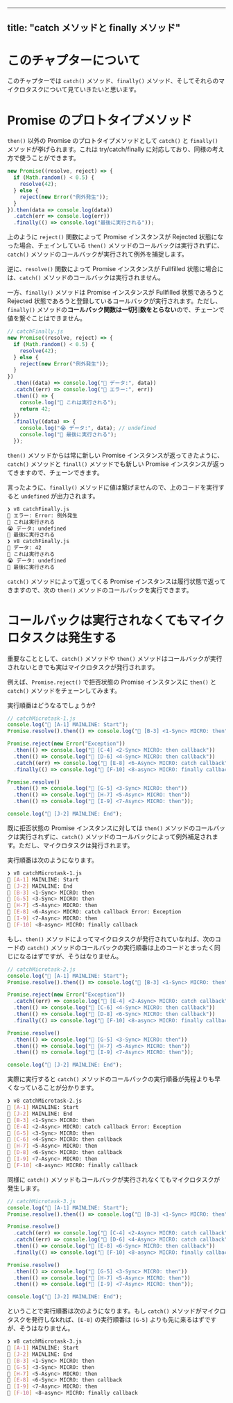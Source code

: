 ---
title: "catch メソッドと finally メソッド"
----

# このチャプターについて
このチャプターでは `catch()` メソッド、`finally()` メソッド、そしてそれらのマイクロタスクについて見ていきたいと思います。

# Promise のプロトタイプメソッド
`then()` 以外の Promise のプロトタイプメソッドとして `catch()` と `finally()` メソッドが挙げられます。これは try/catch/finally に対応しており、同様の考え方で使うことができます。

```js
new Promise((resolve, reject) => {
  if (Math.random() < 0.5) {
    resolve(42);
  } else {
    reject(new Error("例外発生"));
  }
}).then(data => console.log(data))
  .catch(err => console.log(err))
  .finally(() => console.log("最後に実行される"));
```

上のように `reject()` 関数によって Promise インスタンスが Rejected 状態になった場合、チェインしている `then()` メソッドのコールバックは実行されずに、`catch()` メソッドのコールバックが実行されて例外を捕捉します。

逆に、`resolve()` 関数によって Promise インスタンスが Fullfilled 状態に場合には、`catch()` メソッドのコールバックは実行されません。

一方、`finally()` メソッドは Promise インスタンスが Fullfilled 状態であろうと Rejected 状態であろうと登録しているコールバックが実行されます。ただし、`finally()` メソッドの**コールバック関数は一切引数をとらない**ので、チェーンで値を繋ぐことはできません。

```js
// catchFinally.js
new Promise((resolve, reject) => {
  if (Math.random() < 0.5) {
    resolve(42);
  } else {
    reject(new Error("例外発生"));
  }
})
  .then((data) => console.log("🤟 データ:", data))
  .catch((err) => console.log("👹 エラー:", err))
  .then(() => {
    console.log("👻 これは実行される");
    return 42;
  })
  .finally((data) => {
    console.log("😭 データ:", data); // undefined
    console.log("👦 最後に実行される");
  });
```

`then()` メソッドからは常に新しい Promise インスタンスが返ってきたように、`catch()` メソッドと `finall()` メソッドでも新しい Promise インスタンスが返ってきますので、チェーンできます。

言ったように、`finally()` メソッドに値は繋げませんので、上のコードを実行すると `undefined` が出力されます。

```sh
❯ v8 catchFinally.js
👹 エラー: Error: 例外発生
👻 これは実行される
😭 データ: undefined
👦 最後に実行される
❯ v8 catchFinally.js
🤟 データ: 42
👻 これは実行される
😭 データ: undefined
👦 最後に実行される
```

`catch()` メソッドによって返ってくる Promise インスタンスは履行状態で返ってきますので、次の `then()` メソッドのコールバックを実行できます。

# コールバックは実行されなくてもマイクロタスクは発生する

重要なこととして、`catch()` メソッドや `then()` メソッドはコールバックが実行されないときでも実はマイクロタスクが発行されます。

例えば、`Promise.reject()` で拒否状態の Promise インスタンスに `then()` と `catch()` メソッドをチェーンしてみます。

実行順番はどうなるでしょうか?

```js
// catchMicrotask-1.js
console.log("🦖 [A-1] MAINLINE: Start");
Promise.resolve().then(() => console.log("👦 [B-3] <1-Sync> MICRO: then"));

Promise.reject(new Error("Exception"))
  .then(() => console.log("👻 [C-4] <2-Sync> MICRO: then callback"))
  .then(() => console.log("👻 [D-6] <4-Sync> MICRO: then callback"))
  .catch((err) => console.log("👹 [E-8] <6-Async> MICRO: catch callback", err))
  .finally(() => console.log("🦄 [F-10] <8-async> MICRO: finally callback"));

Promise.resolve()
  .then(() => console.log("👦 [G-5] <3-Sync> MICRO: then"))
  .then(() => console.log("👦 [H-7] <5-Async> MICRO: then"))
  .then(() => console.log("👦 [I-9] <7-Async> MICRO: then"));

console.log("🦖 [J-2] MAINLINE: End");
```

既に拒否状態の Promise インスタンスに対しては `then()` メソッドのコールバックは実行されずに、`catch()` メソッドのコールバックによって例外補足されます。ただし、マイクロタスクは発行されます。

実行順番は次のようになります。

```sh
❯ v8 catchMicrotask-1.js
🦖 [A-1] MAINLINE: Start
🦖 [J-2] MAINLINE: End
👦 [B-3] <1-Sync> MICRO: then
👦 [G-5] <3-Sync> MICRO: then
👦 [H-7] <5-Async> MICRO: then
👹 [E-8] <6-Async> MICRO: catch callback Error: Exception
👦 [I-9] <7-Async> MICRO: then
🦄 [F-10] <8-async> MICRO: finally callback
```

もし、`then()` メソッドによってマイクロタスクが発行されていなれば、次のコードの `catch()` メソッドのコールバックの実行順番は上のコードとまったく同じになるはずですが、そうはなりません。

```js
// catchMicrotask-2.js
console.log("🦖 [A-1] MAINLINE: Start");
Promise.resolve().then(() => console.log("👦 [B-3] <1-Sync> MICRO: then"));

Promise.reject(new Error("Exception"))
  .catch((err) => console.log("👹 [E-4] <2-Async> MICRO: catch callback", err))
  .then(() => console.log("👻 [C-6] <4-Sync> MICRO: then callback"))
  .then(() => console.log("👻 [D-8] <6-Sync> MICRO: then callback"))
  .finally(() => console.log("🦄 [F-10] <8-async> MICRO: finally callback"));

Promise.resolve()
  .then(() => console.log("👦 [G-5] <3-Sync> MICRO: then"))
  .then(() => console.log("👦 [H-7] <5-Async> MICRO: then"))
  .then(() => console.log("👦 [I-9] <7-Async> MICRO: then"));

console.log("🦖 [J-2] MAINLINE: End");
```

実際に実行すると `catch()` メソッドのコールバックの実行順番が先程よりも早くなっていることが分かります。

```sh
❯ v8 catchMicrotask-2.js
🦖 [A-1] MAINLINE: Start
🦖 [J-2] MAINLINE: End
👦 [B-3] <1-Sync> MICRO: then
👹 [E-4] <2-Async> MICRO: catch callback Error: Exception
👦 [G-5] <3-Sync> MICRO: then
👻 [C-6] <4-Sync> MICRO: then callback
👦 [H-7] <5-Async> MICRO: then
👻 [D-8] <6-Sync> MICRO: then callback
👦 [I-9] <7-Async> MICRO: then
🦄 [F-10] <8-async> MICRO: finally callback
```

同様に `catch()` メソッドもコールバックが実行されなくてもマイクロタスクが発生します。

```js
// catchMicrotask-3.js
console.log("🦖 [A-1] MAINLINE: Start");
Promise.resolve().then(() => console.log("👦 [B-3] <1-Sync> MICRO: then"));

Promise.resolve()
  .catch((err) => console.log("👹 [C-4] <2-Async> MICRO: catch callback", err))
  .catch((err) => console.log("👹 [D-6] <4-Async> MICRO: catch callback", err))
  .then(() => console.log("👻 [E-8] <6-Sync> MICRO: then callback"))
  .finally(() => console.log("🦄 [F-10] <8-async> MICRO: finally callback"));

Promise.resolve()
  .then(() => console.log("👦 [G-5] <3-Sync> MICRO: then"))
  .then(() => console.log("👦 [H-7] <5-Async> MICRO: then"))
  .then(() => console.log("👦 [I-9] <7-Async> MICRO: then"));

console.log("🦖 [J-2] MAINLINE: End");
```

ということで実行順番は次のようになります。もし `catch()` メソッドがマイクロタスクを発行しなkれば、`[E-8]` の実行順番は `[G-5]`   よりも先に来るはずですが、そうはなりません。
 
```sh
❯ v8 catchMicrotask-3.js
🦖 [A-1] MAINLINE: Start
🦖 [J-2] MAINLINE: End
👦 [B-3] <1-Sync> MICRO: then
👦 [G-5] <3-Sync> MICRO: then
👦 [H-7] <5-Async> MICRO: then
👻 [E-8] <6-Sync> MICRO: then callback
👦 [I-9] <7-Async> MICRO: then
🦄 [F-10] <8-async> MICRO: finally callback
```


